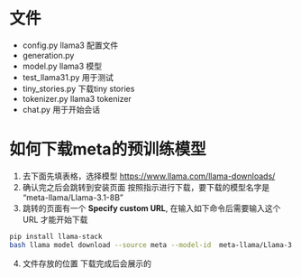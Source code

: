 

# 文件
- config.py          llama3 配置文件
- generation.py      
- model.py           llama3 模型
- test_llama31.py    用于测试
- tiny_stories.py    下载tiny stories
- tokenizer.py       llama3 tokenizer
- chat.py  用于开始会话

# 如何下载meta的预训练模型
1. 去下面先填表格，选择模型
https://www.llama.com/llama-downloads/
2. 确认完之后会跳转到安装页面
按照指示进行下载，要下载的模型名字是 “meta-llama/Llama-3.1-8B”
3. 跳转的页面有一个 **Specify custom URL**, 在输入如下命令后需要输入这个 URL 才能开始下载

```bash
pip install llama-stack
bash llama model download --source meta --model-id  meta-llama/Llama-3.1-8B
```

4. 文件存放的位置
下载完成后会展示的